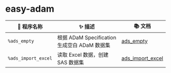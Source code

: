 # easy-adam

| 🧩 程序名称         | ✨ 描述                                      | 📚 文档                                      |
| ------------------- | -------------------------------------------- | -------------------------------------------- |
| `%ads_empty`        | 根据 ADaM Specification 生成空白 ADaM 数据集 | [ads_empty](docs/ads_empty.md)               |
| `%ads_import_excel` | 读取 Excel 数据，创建 SAS 数据集             | [ads_import_excel](docs/ads_import_excel.md) |
